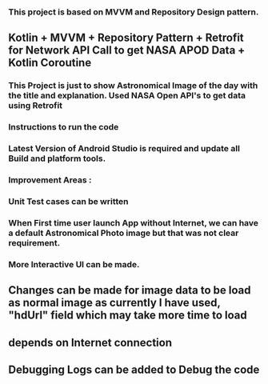 ### This project is based on MVVM and Repository Design pattern.
## Kotlin + MVVM + Repository Pattern + Retrofit for Network API Call to get NASA APOD Data + Kotlin Coroutine  

### This Project is just to show Astronomical Image of the day with the title and explanation. Used NASA Open API's to get data using Retrofit
### Instructions to run the code
### Latest Version of Android Studio is required and update all Build and platform tools.

### Improvement Areas :
### Unit Test cases can be written
### When First time user launch App without Internet, we can have a default Astronomical Photo image but that was not clear requirement. 
### More Interactive UI can be made.
## Changes can be made for image data to be load as normal image as currently I have used, "hdUrl" field which may take more time to load
## depends on Internet connection
## Debugging Logs can be added to Debug the code
